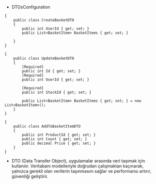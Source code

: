 * DTOsConfiguration

```razor
{
    public class CreateBasketDTO
    {
        public int UserId { get; set; }
        public List<BasketItem> BasketItems { get; set; }

    }
}
```
```razor
{
    public class UpdateBasketDTO
    {
        [Required]
        public int Id { get; set; } 
        [Required]
        public int UserId { get; set; } 

        [Required]
        public int StockId { get; set; }  

        public List<BasketItem> BasketItems { get; set; } = new List<BasketItem>();
    }
}
```
```razor
{
    public class AddToBasketItemDTO
    {
        public int ProductId { get; set; }
        public int Count { get; set; }
        public decimal Price { get; set; }
    }
}
```

* DTO (Data Transfer Object), uygulamalar arasında veri taşımak için kullanılır. Veritabanı modelleriyle doğrudan çalışmaktan kaçınarak, yalnızca gerekli olan verilerin taşınmasını sağlar ve performansı artırır, güvenliği geliştirir.
